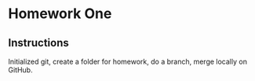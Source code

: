 # Homework One
## Instructions
Initialized git, create a folder for homework, do a branch, merge locally on GitHub.

